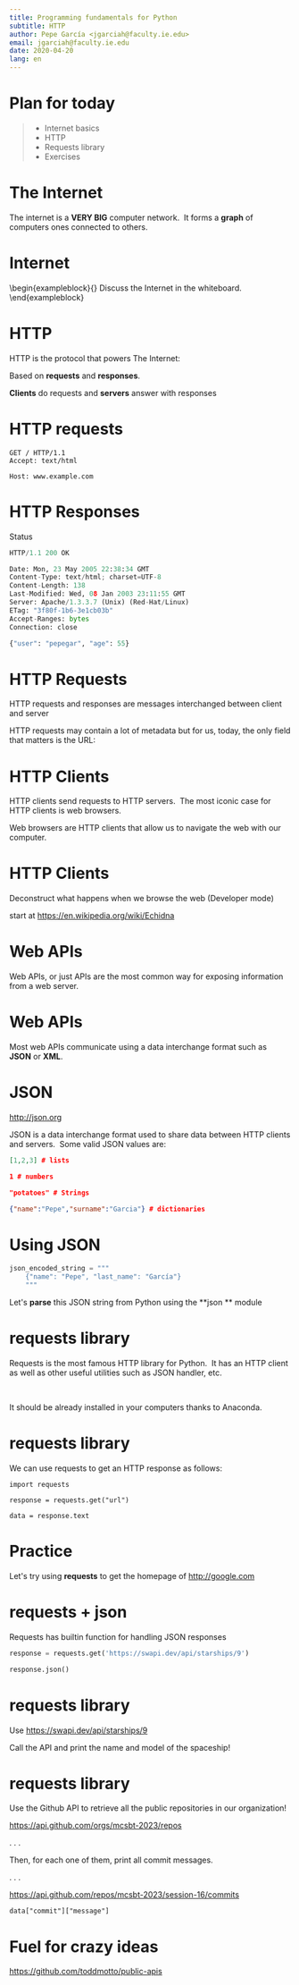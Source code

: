 ```yaml
---
title: Programming fundamentals for Python
subtitle: HTTP
author: Pepe García <jgarciah@faculty.ie.edu>
email: jgarciah@faculty.ie.edu
date: 2020-04-20
lang: en
---
```


# Plan for today

>- Internet basics
>- HTTP
>- Requests library
>- Exercises

# The Internet

The internet is a **VERY BIG** computer network.  It forms a **graph** of
computers ones connected to others.

# Internet

\begin{exampleblock}{}
Discuss the Internet in the whiteboard.
\end{exampleblock}

# HTTP

HTTP is the protocol that powers The Internet:

Based on **requests** and **responses**.

**Clients** do requests and **servers** answer with responses

# HTTP requests

```http
GET / HTTP/1.1
Accept: text/html

Host: www.example.com
```

# HTTP Responses

Status

```python
HTTP/1.1 200 OK

Date: Mon, 23 May 2005 22:38:34 GMT
Content-Type: text/html; charset=UTF-8
Content-Length: 138
Last-Modified: Wed, 08 Jan 2003 23:11:55 GMT
Server: Apache/1.3.3.7 (Unix) (Red-Hat/Linux)
ETag: "3f80f-1b6-3e1cb03b"
Accept-Ranges: bytes
Connection: close

{"user": "pepegar", "age": 55}
```

# HTTP Requests

HTTP requests and responses are messages interchanged between client and
server

HTTP requests may contain a lot of metadata but for us, today, the only
field that matters is the URL:

# HTTP Clients

HTTP clients send requests to HTTP servers.  The most iconic case for
HTTP clients is web browsers.

Web browsers are HTTP clients that allow us to navigate the web with our
computer.

# HTTP Clients

Deconstruct what happens when we browse the web (Developer mode)

start at <https://en.wikipedia.org/wiki/Echidna>
 

Web APIs
========

Web APIs, or just APIs are the most common way for exposing information
from a web server.


# Web APIs

Most web APIs communicate using a data interchange format such as
**JSON** or **XML**.

# JSON

<http://json.org>

JSON is a data interchange format used to share data between HTTP
clients and servers.  Some valid JSON values are:

```json
[1,2,3] # lists

1 # numbers

"potatoes" # Strings

{"name":"Pepe","surname":"Garcia"} # dictionaries
```

# Using JSON

```python
json_encoded_string = """
    {"name": "Pepe", "last_name": "García"}
    """
```

Let's **parse** this JSON string from Python using the **json ** module

# requests library

Requests is the most famous HTTP library for Python.  It has an HTTP
client as well as other useful utilities such as JSON handler, etc.

 

It should be already installed in your computers thanks to Anaconda.

# requests library

We can use requests to get an HTTP response as follows:

``` {.python}
import requests

response = requests.get("url")

data = response.text
```

# Practice

Let's try using **requests** to get the homepage of http://google.com

# requests + json

Requests has builtin function for handling JSON responses

```python
response = requests.get('https://swapi.dev/api/starships/9')

response.json()
```

# requests library

Use https://swapi.dev/api/starships/9

Call the API and print the name and model of the spaceship!

# requests library

Use the Github API to retrieve all the public repositories in our
organization!

https://api.github.com/orgs/mcsbt-2023/repos

. . .

Then, for each one of them, print all commit messages.

. . .

https://api.github.com/repos/mcsbt-2023/session-16/commits

`data["commit"]["message"]`

# Fuel for crazy ideas

<https://github.com/toddmotto/public-apis>
